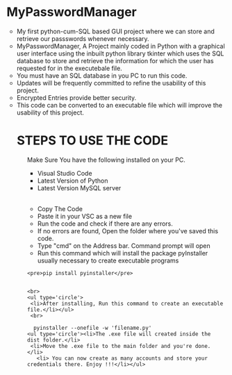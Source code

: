 # MyPasswordManager
<body>
  <ul type='circle'>
    <li>My first python-cum-SQL based GUI project where we can store and retrieve our passswords whenever necessary.</li>
 <li>MyPasswordManager, A Project mainly coded in Python with a graphical user interface using the inbuilt python library tkinter which uses the SQL database to store and retrieve the information for which the user has requested for in the executebale file.</li> 
 <li>You must have an SQL database in you PC to run this code.</li> 
 <li>Updates will be frequently committed to refine the usability of this project.</li>
 <li>Encrypted Entries provide better security.</li>
 <li>This code can be converted to an executable file which will improve the usability of this project.</li>


  <h1>STEPS TO USE THE CODE</h1>
  <ul type='disc'>
   Make Sure You have the following installed on your PC.
    <ul><li>Visual Studio Code</li>
      <li>Latest Version of Python</li>
      <li>Latest Version MySQL server</li></ul>
    <br>
    <ul type='circle'><li>Copy The Code</li>
    <li>Paste it in your VSC as a new file</li>
   <li> Run the code and check if there are any errors.</li>
    <li>If no errors are found, Open the folder where you've saved this code.</li>
   <li> Type "cmd" on the Address bar. Command prompt will open</li>
    <li>Run this command which will install the package pyInstaller usually necessary to create executable programs</li></ul>
    
    <pre>pip install pyinstaller</pre>
    
 
    <br>
    <ul type='circle'>
     <li>After installing, Run this command to create an executable file.</li></ul>
     <br>
    
      pyinstaller --onefile -w 'filename.py'
    <ul type='circle'><li>The .exe file will created inside the dist folder.</li>
     <li>Move the .exe file to the main folder and you're done.</li>
       <li> You can now create as many accounts and store your credentials there. Enjoy !!!</li></ul>
